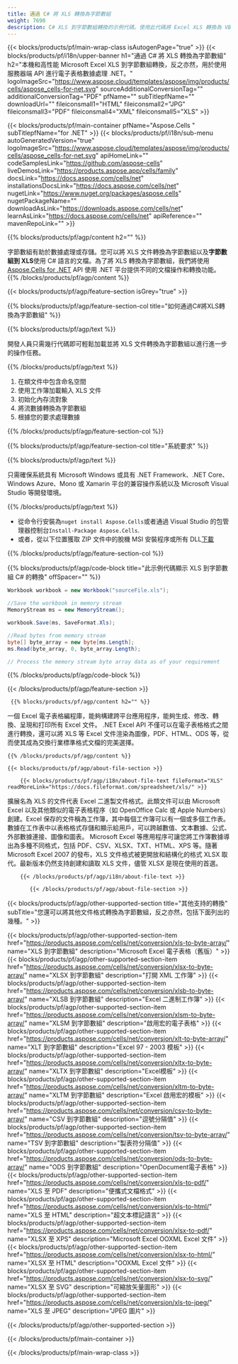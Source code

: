 ```yaml
---
title: 通過 C# 將 XLS 轉換為字節數組
weight: 7690
description: C# XLS 到字節數組轉換的示例代碼。使用此代碼將 Excel XLS 轉換為 VB.NET、Asp.NET 或任何基於 .NET 的應用程序中的字節數組。
---
```

{{< blocks/products/pf/main-wrap-class isAutogenPage="true" >}}
{{< blocks/products/pf/i18n/upper-banner h1="通過 C# 將 XLS 轉換為字節數組" h2="本機和高性能 Microsoft Excel XLS 到字節數組轉換，反之亦然，用於使用服務器端 API 進行電子表格數據處理 .NET。" logoImageSrc="https://www.aspose.cloud/templates/aspose/img/products/cells/aspose_cells-for-net.svg" sourceAdditionalConversionTag="" additionalConversionTag="PDF" pfName="" subTitlepfName="" downloadUrl="" fileiconsmall1="HTML" fileiconsmall2="JPG" fileiconsmall3="PDF" fileiconsmall4="XML" fileiconsmall5="XLS" >}}

{{< blocks/products/pf/main-container pfName="Aspose.Cells " subTitlepfName="for .NET" >}}
{{< blocks/products/pf/i18n/sub-menu autoGeneratedVersion="true" logoImageSrc="https://www.aspose.cloud/templates/aspose/img/products/cells/aspose_cells-for-net.svg" apiHomeLink="" codeSamplesLink="https://github.com/aspose-cells" liveDemosLink="https://products.aspose.app/cells/family" docsLink="https://docs.aspose.com/cells/net" installationsDocsLink="https://docs.aspose.com/cells/net" nugetLink="https://www.nuget.org/packages/aspose.cells" nugetPackageName="" downloadAsLink="https://downloads.aspose.com/cells/net" learnAsLink="https://docs.aspose.com/cells/net" apiReference="" mavenRepoLink="" >}}

{{% blocks/products/pf/agp/content h2="" %}}

字節數組有助於數據處理或存儲。您可以將 XLS 文件轉換為字節數組以及**字節數組到 XLS**使用 C# 語言的文檔。為了將 XLS 轉換為字節數組，我們將使用
 [Aspose.Cells for .NET](https://products.aspose.com/cells/net) 
API 使用 .NET 平台提供不同的文檔操作和轉換功能。
{{% /blocks/products/pf/agp/content %}}

{{< blocks/products/pf/agp/feature-section isGrey="true" >}}

{{% blocks/products/pf/agp/feature-section-col title="如何通過C#將XLS轉換為字節數組" %}}

{{% blocks/products/pf/agp/text %}}

開發人員只需幾行代碼即可輕鬆加載並將 XLS 文件轉換為字節數組以進行進一步的操作任務。

{{% /blocks/products/pf/agp/text %}}

1. 在類文件中包含命名空間
1. 使用工作簿加載輸入 XLS 文件
1. 初始化內存流對象
1. 將流數據轉換為字節數組
1. 根據您的要求處理數據

{{% /blocks/products/pf/agp/feature-section-col %}}

{{% blocks/products/pf/agp/feature-section-col title="系統要求" %}}

{{% blocks/products/pf/agp/text %}}

只需確保系統具有 Microsoft Windows 或具有 .NET Framework、.NET Core、Windows Azure、Mono 或 Xamarin 平台的兼容操作系統以及 Microsoft Visual Studio 等開發環境。

{{% /blocks/products/pf/agp/text %}}

- 從命令行安裝為<code>nuget install Aspose.Cells</code>或者通過 Visual Studio 的包管理器控制台<code>Install-Package Aspose.Cells</code>.
- 或者，從以下位置獲取 ZIP 文件中的脫機 MSI 安裝程序或所有 DLL<a href="https://downloads.aspose.com/cells/net">下載</a>

{{% /blocks/products/pf/agp/feature-section-col %}}

{{% blocks/products/pf/agp/code-block title="此示例代碼顯示 XLS 到字節數組 C# 的轉換" offSpacer="" %}}

```cs
Workbook workbook = new Workbook("sourceFile.xls");

//Save the workbook in memory stream
MemoryStream ms = new MemoryStream();

workbook.Save(ms, SaveFormat.Xls);

//Read bytes from memory stream
byte[] byte_array = new byte[ms.Length];
ms.Read(byte_array, 0, byte_array.Length);

// Process the memory stream byte array data as of your requirement 

```

{{% /blocks/products/pf/agp/code-block %}}

{{< /blocks/products/pf/agp/feature-section >}}

<!-- aboutfile Starts -->
      
     {{% blocks/products/pf/agp/content h2="" %}}

一個 Excel 電子表格編程庫，能夠構建跨平台應用程序，能夠生成、修改、轉換、呈現和打印所有 Excel 文件。 .NET Excel API 不僅可以在電子表格格式之間進行轉換，還可以將 XLS 等 Excel 文件渲染為圖像，PDF、HTML、ODS 等，從而使其成為交換行業標準格式文檔的完美選擇。



    {{% /blocks/products/pf/agp/content %}}

    {{< blocks/products/pf/agp/about-file-section >}}

        {{< blocks/products/pf/agp/i18n/about-file-text fileFormat="XLS" readMoreLink="https://docs.fileformat.com/spreadsheet/xls/" >}}
擴展名為 XLS 的文件代表 Excel 二進製文件格式。此類文件可以由 Microsoft Excel 以及其他類似的電子表格程序（如 OpenOffice Calc 或 Apple Numbers）創建。Excel 保存的文件稱為工作簿，其中每個工作簿可以有一個或多個工作表。數據在工作表中以表格格式存儲和顯示給用戶，可以跨越數值、文本數據、公式、外部數據連接、圖像和圖表。 Microsoft Excel 等應用程序可讓您將工作簿數據導出為多種不同格式，包括 PDF、CSV、XLSX、TXT、HTML、XPS 等。隨著 Microsoft Excel 2007 的發布，XLS 文件格式被更開放和結構化的格式 XLSX 取代。最新版本仍然支持創建和讀取 XLS 文件，儘管 XLSX 是現在使用的首選。

        {{< /blocks/products/pf/agp/i18n/about-file-text >}}

           {{< /blocks/products/pf/agp/about-file-section >}}

<!-- aboutfile Ends -->

{{< blocks/products/pf/agp/other-supported-section title="其他支持的轉換" subTitle="您還可以將其他文件格式轉換為字節數組，反之亦然，包括下面列出的幾種。" >}}

{{< blocks/products/pf/agp/other-supported-section-item href="https://products.aspose.com/cells/net/conversion/xls-to-byte-array/" name="XLS 到字節數組" description="Microsoft Excel 電子表格（舊版）" >}} {{< blocks/products/pf/agp/other-supported-section-item href="https://products.aspose.com/cells/net/conversion/xlsx-to-byte-array/" name="XLSX 到字節數組" description="打開 XML 工作簿" >}} {{< blocks/products/pf/agp/other-supported-section-item href="https://products.aspose.com/cells/net/conversion/xlsb-to-byte-array/" name="XLSB 到字節數組" description="Excel 二進制工作簿" >}} {{< blocks/products/pf/agp/other-supported-section-item href="https://products.aspose.com/cells/net/conversion/xlsm-to-byte-array/" name="XLSM 到字節數組" description="啟用宏的電子表格" >}} {{< blocks/products/pf/agp/other-supported-section-item href="https://products.aspose.com/cells/net/conversion/xlt-to-byte-array/" name="XLT 到字節數組" description="Excel 97 - 2003 模板" >}} {{< blocks/products/pf/agp/other-supported-section-item href="https://products.aspose.com/cells/net/conversion/xltx-to-byte-array/" name="XLTX 到字節數組" description="Excel模板" >}} {{< blocks/products/pf/agp/other-supported-section-item href="https://products.aspose.com/cells/net/conversion/xltm-to-byte-array/" name="XLTM 到字節數組" description="Excel 啟用宏的模板" >}} {{< blocks/products/pf/agp/other-supported-section-item href="https://products.aspose.com/cells/net/conversion/csv-to-byte-array/" name="CSV 到字節數組" description="逗號分隔值" >}} {{< blocks/products/pf/agp/other-supported-section-item href="https://products.aspose.com/cells/net/conversion/tsv-to-byte-array/" name="TSV 到字節數組" description="製表符分隔值" >}} {{< blocks/products/pf/agp/other-supported-section-item href="https://products.aspose.com/cells/net/conversion/ods-to-byte-array/" name="ODS 到字節數組" description="OpenDocument電子表格" >}} {{< blocks/products/pf/agp/other-supported-section-item href="https://products.aspose.com/cells/net/conversion/xls-to-pdf/" name="XLS 至 PDF" description="便攜式文檔格式" >}} {{< blocks/products/pf/agp/other-supported-section-item href="https://products.aspose.com/cells/net/conversion/xls-to-html/" name="XLS 至 HTML" description="超文本標記語言" >}} {{< blocks/products/pf/agp/other-supported-section-item href="https://products.aspose.com/cells/net/conversion/xlsx-to-pdf/" name="XLSX 至 XPS" description="Microsoft Excel OOXML Excel 文件" >}} {{< blocks/products/pf/agp/other-supported-section-item href="https://products.aspose.com/cells/net/conversion/xlsx-to-html/" name="XLSX 至 HTML" description="OOXML Excel 文件" >}} {{< blocks/products/pf/agp/other-supported-section-item href="https://products.aspose.com/cells/net/conversion/xlsx-to-svg/" name="XLSX 至 SVG" description="可縮放矢量圖形" >}} {{< blocks/products/pf/agp/other-supported-section-item href="https://products.aspose.com/cells/net/conversion/xls-to-jpeg/" name="XLS 至 JPEG" description="JPEG 圖片" >}} 

{{< /blocks/products/pf/agp/other-supported-section >}}

{{< /blocks/products/pf/main-container >}}
    
{{< /blocks/products/pf/main-wrap-class >}}
